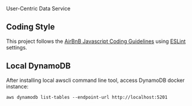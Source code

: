 User-Centric Data Service

## Coding Style

This project follows the [AirBnB Javascript Coding Guidelines](https://github.com/airbnb/javascript) using [ESLint](http://eslint.org/) settings.

## Local DynamoDB

After installing local awscli command line tool, access DynamoDB docker instance:

`aws dynamodb list-tables --endpoint-url http://localhost:5201`
